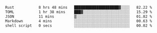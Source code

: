 <!--START_SECTION:waka-->

```txt
Rust           8 hrs 48 mins   ████████████████████▓░░░░   82.22 %
TOML           1 hr 38 mins    ███▓░░░░░░░░░░░░░░░░░░░░░   15.29 %
JSON           11 mins         ▒░░░░░░░░░░░░░░░░░░░░░░░░   01.82 %
Markdown       4 mins          ░░░░░░░░░░░░░░░░░░░░░░░░░   00.63 %
shell script   0 secs          ░░░░░░░░░░░░░░░░░░░░░░░░░   00.02 %
```

<!--END_SECTION:waka-->